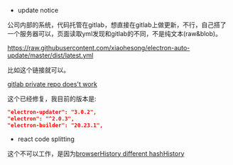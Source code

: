 - update notice

公司内部的系统，代码托管在gitlab，想直接在gitlab上做更新，不行，自己搭了一个服务器可以，页面读取yml发现和gitlab的不同，不是纯文本(raw&blob)。

https://raw.githubusercontent.com/xiaohesong/electron-auto-update/master/dist/latest.yml

比如这个链接就可以。

[gitlab private repo does't work](https://github.com/electron-userland/electron-builder/issues/3076)

这个已经修复，我目前的版本是:

```json
"electron-updater": "3.0.2",
"electron": "^2.0.3",
"electron-builder": "20.23.1",
```

- react code splitting

这个不可以工作，是因为[browserHistory different hashHistory](https://github.com/electron-userland/electron-builder/issues/2167)
